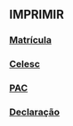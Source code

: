 ## IMPRIMIR
### [Matrícula](FORMULARIO_DE_MATRICULA_2020.pdf)
### [Celesc](celesc.pdf)
### [PAC](PAC.pdf)
### [Declaração](declaracao.pdf)
